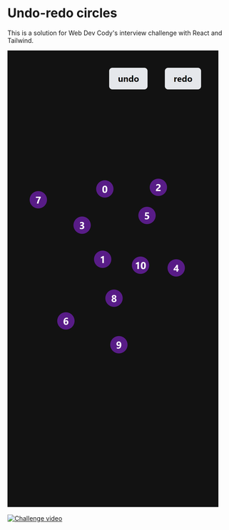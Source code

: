 # Undo-redo circles

This is a solution for Web Dev Cody's interview challenge with React and Tailwind.

![Main view](./assets/main_view.png)

[![Challenge video](https://img.youtube.com/vi/A0BmLYHLPZs/0.jpg)](https://www.youtube.com/watch?v=A0BmLYHLPZs)
